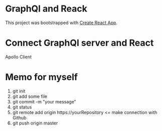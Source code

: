 # GraphQl and Reack

This project was bootstrapped with [Create React App](https://github.com/facebook/create-react-app).

# Connect GraphQl server and React
Apollo Client

# Memo for myself
1. git init
2. git add some file
3. git commit -m "your message"
4. git status
5. git remote add origin https://yourRepository <= make connection with Github
6. git push origin master

